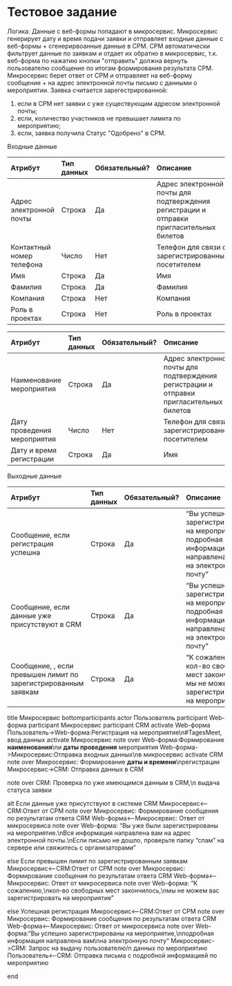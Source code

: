 # Тестовое задание
Логика:
Данные с веб-формы попадают в микросервис. Микросервис генерирует дату и время подачи заявки и отправляет входные данные с веб-формы + сгенерирвоанные данные в СРМ. СРМ автоматически фильтрует данные по заявкам и отдает их обратно в микросервис, т.к. веб-форма по нажатию кнопки "отправить" должна вернуть пользователю сообщение по итогам формирования результата СРМ. Микросервис берет ответ от СРМ и отправляет на веб-форму сообщение + на адрес электронной почты письмо с данными о мероприятии.
Заявка считается зарегестрированной:
1. если в СРМ нет заявки с уже существующим адресом электронной почты;
2. если, количество участников не превышает лимита по мероприятию;
3. если, заявка получила Статус "Одобрено" в СРМ.

Входные данные

| Атрибут                   | Тип данных | Обязательный? | Описание                                                                                 |
| :------------------------ |:---------- | :------------ |:---------------------------------------------------------------------------------------- |
| Адрес электронной почты   | Строка     | Да            | Адрес электронной почты для подтверждения регистрации и отправки пригласительных билетов |
| Контактный номер телефона | Число      | Нет           | Телефон для связи с зарегистрированным посетителем                                       |
| Имя                       | Строка     | Да            | Имя                                                                                      |
| Фамилия                   | Строка     | Да            | Фамилия                                                                                  |
| Компания                  | Строка     | Нет           | Компания                                                                                 |
| Роль в проектах           | Строка     | Нет           | Роль в проектах                                                                          |


| Атрибут                     | Тип данных | Обязательный? | Описание                                                                                 |
| :-------------------------- |:---------- | :------------ |:---------------------------------------------------------------------------------------- |
| Наименование мероприятия    | Строка     | Да            | Адрес электронной почты для подтверждения регистрации и отправки пригласительных билетов |
| Дату проведения мероприятия | Число      | Нет           | Телефон для связи с зарегистрированным посетителем                                       |
| Дату и время регистрации    | Строка     | Да            | Имя                                                                                      |

Выходные данные

| Атрибут                                                        | Тип данных | Обязательный? | Описание         |
| :------------------------------------------------------------- |:---------- | :------------ |:---------------- |
| Сообщение, если регистрация успешна                            | Строка     | Да            | “Вы успешно зарегистрированы на мероприятие, подробная информация направлена вам на электронную почту” |
|Сообщение, если данные уже присутствуют в CRM                   | Строка     | Да            | “Вы успешно зарегистрированы на мероприятие, подробная информация направлена вам на электронную почту" |
| Сообщение, , если превышен лимит по зарегистрированным заявкам | Строка     | Да            | “К сожалению, кол-во свободных мест закончилось, мы не можем вас зарегистрировать на мероприятие”  |

title Микросервис
bottomparticipants
actor Пользователь
participant Web-форма
participant Микросервис
participant CRM
activate Web-форма
Пользователь->Web-форма:Регистрация на мероприятие\n#TagesMeet, ввод данных
activate Микросервис
note over Web-форма:Формирование **наименования**\nи **даты проведения** мероприятия
Web-форма->Микросервис:Отправка входных данных\nв микросервис
activate CRM
note over Микросервис: Формирование **даты и времени**\nрегистрации
Микросервис->CRM: Отправка данных в CRM

note over CRM: Проверка по уже имеющимся данным в CRM,\n выдача статуса заявки

alt Если данные уже присутствуют в системе CRM
Микросервис<--CRM:Ответ от СРМ
note over Микросервис: Формирование сообщения по результатам ответа CRM
Web-форма<--Микросервис: Ответ от микросервиса
note over Web-форма: “Вы уже были зарегистрированы на мероприятие.\nВся информация направлена вам на адрес электронной почты.\nЕсли письмо не дошло, проверьте папку “спам” на сервере или свяжитесь с организаторами”

else Если превышен лимит по зарегистрированным заявкам
Микросервис<--CRM:Ответ от СРМ
note over Микросервис: Формирование сообщения по результатам ответа CRM
Web-форма<--Микросервис: Ответ от микросервиса
note over Web-форма: “К сожалению,\nкол-во свободных мест закончилось,\nмы не можем вас зарегистрировать на мероприятие”

else Успешная регистрация
Микросервис<--CRM:Ответ от СРМ
note over Микросервис: Формирование сообщения по результатам ответа CRM
Web-форма<--Микросервис: Ответ от микросервиса
note over Web-форма:“Вы успешно зарегистрированы на мероприятие,\nподробная информация направлена вам\nна электронную почту”
Микросервис->CRM: Запрос на выдачу пользователю/n данных по мероприятию
Пользователь<--CRM: Отправка письма с подробной информацией по мероприятию

end






